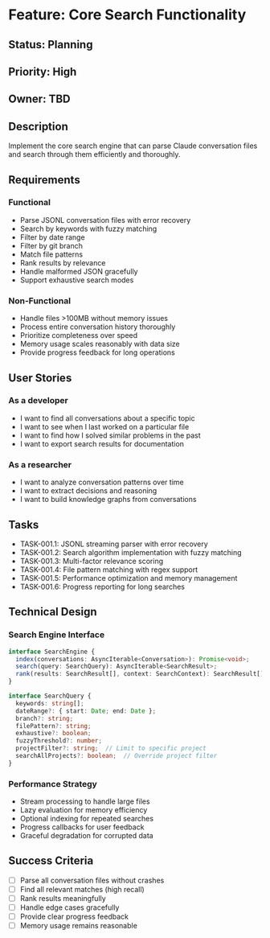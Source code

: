 # Feature: Core Search Functionality

## Status: Planning
## Priority: High
## Owner: TBD

## Description
Implement the core search engine that can parse Claude conversation files and search through them efficiently and thoroughly.

## Requirements

### Functional
- Parse JSONL conversation files with error recovery
- Search by keywords with fuzzy matching
- Filter by date range
- Filter by git branch
- Match file patterns
- Rank results by relevance
- Handle malformed JSON gracefully
- Support exhaustive search modes

### Non-Functional
- Handle files >100MB without memory issues
- Process entire conversation history thoroughly
- Prioritize completeness over speed
- Memory usage scales reasonably with data size
- Provide progress feedback for long operations

## User Stories

### As a developer
- I want to find all conversations about a specific topic
- I want to see when I last worked on a particular file
- I want to find how I solved similar problems in the past
- I want to export search results for documentation

### As a researcher
- I want to analyze conversation patterns over time
- I want to extract decisions and reasoning
- I want to build knowledge graphs from conversations

## Tasks
- TASK-001.1: JSONL streaming parser with error recovery
- TASK-001.2: Search algorithm implementation with fuzzy matching
- TASK-001.3: Multi-factor relevance scoring
- TASK-001.4: File pattern matching with regex support
- TASK-001.5: Performance optimization and memory management
- TASK-001.6: Progress reporting for long searches

## Technical Design

### Search Engine Interface
```typescript
interface SearchEngine {
  index(conversations: AsyncIterable<Conversation>): Promise<void>;
  search(query: SearchQuery): AsyncIterable<SearchResult>;
  rank(results: SearchResult[], context: SearchContext): SearchResult[];
}

interface SearchQuery {
  keywords: string[];
  dateRange?: { start: Date; end: Date };
  branch?: string;
  filePattern?: string;
  exhaustive?: boolean;
  fuzzyThreshold?: number;
  projectFilter?: string;  // Limit to specific project
  searchAllProjects?: boolean;  // Override project filter
}
```

### Performance Strategy
- Stream processing to handle large files
- Lazy evaluation for memory efficiency
- Optional indexing for repeated searches
- Progress callbacks for user feedback
- Graceful degradation for corrupted data

## Success Criteria
- [ ] Parse all conversation files without crashes
- [ ] Find all relevant matches (high recall)
- [ ] Rank results meaningfully
- [ ] Handle edge cases gracefully
- [ ] Provide clear progress feedback
- [ ] Memory usage remains reasonable